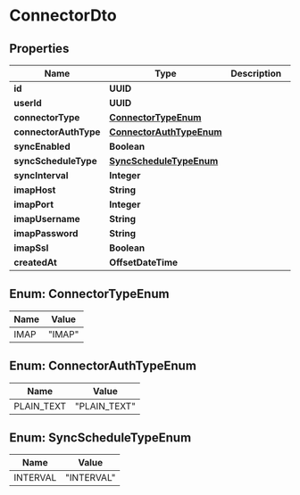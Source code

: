 

# ConnectorDto


## Properties

| Name | Type | Description | Notes |
|------------ | ------------- | ------------- | -------------|
|**id** | **UUID** |  |  |
|**userId** | **UUID** |  |  |
|**connectorType** | [**ConnectorTypeEnum**](#ConnectorTypeEnum) |  |  |
|**connectorAuthType** | [**ConnectorAuthTypeEnum**](#ConnectorAuthTypeEnum) |  |  |
|**syncEnabled** | **Boolean** |  |  |
|**syncScheduleType** | [**SyncScheduleTypeEnum**](#SyncScheduleTypeEnum) |  |  |
|**syncInterval** | **Integer** |  |  [optional] |
|**imapHost** | **String** |  |  [optional] |
|**imapPort** | **Integer** |  |  [optional] |
|**imapUsername** | **String** |  |  [optional] |
|**imapPassword** | **String** |  |  [optional] |
|**imapSsl** | **Boolean** |  |  [optional] |
|**createdAt** | **OffsetDateTime** |  |  |



## Enum: ConnectorTypeEnum

| Name | Value |
|---- | -----|
| IMAP | &quot;IMAP&quot; |



## Enum: ConnectorAuthTypeEnum

| Name | Value |
|---- | -----|
| PLAIN_TEXT | &quot;PLAIN_TEXT&quot; |



## Enum: SyncScheduleTypeEnum

| Name | Value |
|---- | -----|
| INTERVAL | &quot;INTERVAL&quot; |



